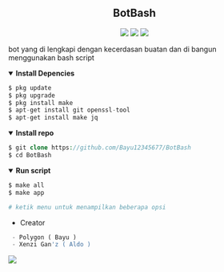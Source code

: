 <h2 align="center">BotBash</h2>
<p align="center">
  <img src="https://img.shields.io/static/v1?logo=nano&label=Language&message=Bourne+again+shell&color=green">
  <img src="https://img.shields.io/static/v1?logo=shell&label=Framework&message=Bash+id&color=green">
  <img src="https://img.shields.io/static/v1?logo=nginx&label=Feature&message=3&color=green">
</p>


bot yang di lengkapi dengan kecerdasan buatan dan di bangun menggunakan bash script 
<details open>
  <summary><strong> Install Depencies </strong></summary>

  ```php
  $ pkg update
  $ pkg upgrade
  $ pkg install make
  $ apt-get install git openssl-tool
  $ apt-get install make jq
  ```
  </details>

<details open>
  <summary><strong> Install repo </strong></summary>

  ```php
  $ git clone https://github.com/Bayu12345677/BotBash
  $ cd BotBash
  ```
  </details>

<details open>
  <summary><strong> Run script </strong></summary>

  ```php
  $ make all
  $ make app

  # ketik menu untuk menampilkan beberapa opsi
  ```
  </details>

- Creator 
```php
 - Polygon ( Bayu )
 - Xenzi Gan'z ( Aldo )
```


[![](https://img.shields.io/static/v1?logo=youtube&label=subscribe&message=Pejuang%20Kentang&color=red)](https://youtube.com/channel/UCtu-GcxKL8kJBXpR1wfMgWg)
